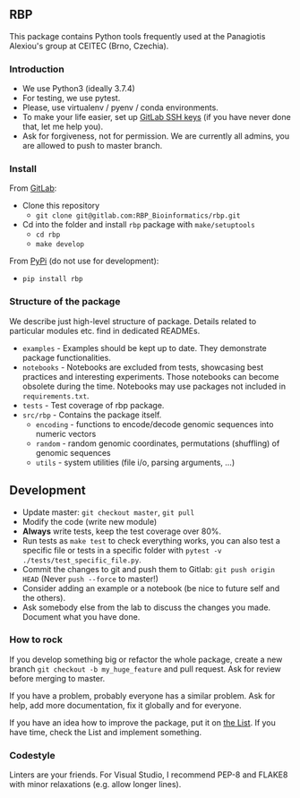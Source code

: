 ## RBP

This package contains Python tools frequently used at the Panagiotis Alexiou's group at CEITEC (Brno, Czechia).

### Introduction
 - We use Python3 (ideally 3.7.4)   
 - For testing, we use pytest.  
 - Please, use virtualenv / pyenv / conda environments. 
 - To make your life easier, set up [GitLab SSH keys](https://gitlab.com/help/ssh/README#generating-a-new-ssh-key-pair) (if you have never done that, let me help you).
 - Ask for forgiveness, not for permission. We are currently all admins, you are allowed to push to master branch.

### Install

From [GitLab](https://gitlab.com/RBP_Bioinformatics/rbp):
 - Clone this repository
   - `git clone git@gitlab.com:RBP_Bioinformatics/rbp.git`
 - Cd into the folder and install `rbp` package with `make/setuptools`
   - `cd rbp`
   - `make develop` 

From [PyPi](https://pypi.org/project/rbp/) (do not use for development):
 - `pip install rbp`

### Structure of the package
We describe just high-level structure of package. Details related to particular modules etc. find in dedicated READMEs.
 - `examples` - Examples should be kept up to date. They demonstrate package functionalities.
 - `notebooks` - Notebooks are excluded from tests, showcasing best practices and interesting experiments. Those notebooks can become obsolete during the time. Notebooks may use packages not included in `requirements.txt`.
 - `tests` - Test coverage of rbp package.
 - `src/rbp`  - Contains the package itself.
   - `encoding` -   functions to encode/decode genomic sequences into numeric vectors
   - `random` -   random genomic coordinates, permutations (shuffling) of genomic sequences
   - `utils` -   system utilities (file i/o, parsing arguments, ...)

## Development
 - Update master: `git checkout master`, `git pull` 
 - Modify the code (write new module)
 - **Always** write tests, keep the test coverage over 80%.
 - Run tests as `make test` to check everything works, you can also test a specific file or tests in a specific folder with `pytest -v ./tests/test_specific_file.py`.
 - Commit the changes to git and push them to Gitlab: `git push origin HEAD` (Never `push --force` to master!)
 - Consider adding an example or a notebook (be nice to future self and the others).
 - Ask somebody else from the lab to discuss the changes you made. Document what you have done.
 
### How to rock
If you develop something big or refactor the whole package, create a new branch `git checkout -b my_huge_feature` and pull request. Ask for review before merging to master. 

If you have a problem, probably everyone has a similar problem. Ask for help, add more documentation, fix it globally and for everyone.

If you have an idea how to improve the package, put it on [the List](https://docs.google.com/document/d/16rYS_vpz0vdQ3F9lHVQML1CkQCgohLGFX79erP8NYPY/edit?usp=sharing). If you have time, check the List and implement something. 

### Codestyle
Linters are your friends. For Visual Studio, I recommend PEP-8 and FLAKE8 with minor relaxations (e.g. allow longer lines).


